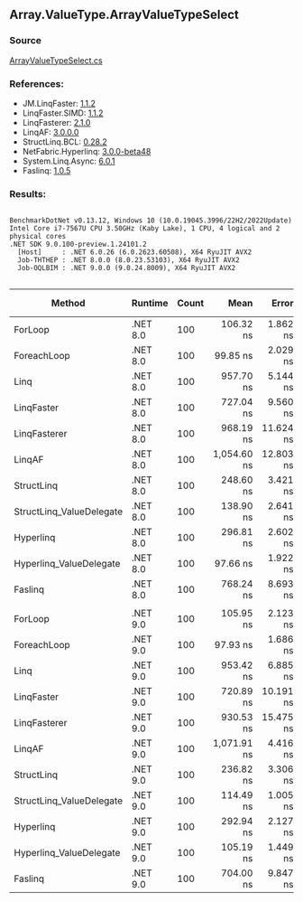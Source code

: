 ﻿## Array.ValueType.ArrayValueTypeSelect

### Source
[ArrayValueTypeSelect.cs](../LinqBenchmarks/Array/ValueType/ArrayValueTypeSelect.cs)

### References:
- JM.LinqFaster: [1.1.2](https://www.nuget.org/packages/JM.LinqFaster/1.1.2)
- LinqFaster.SIMD: [1.1.2](https://www.nuget.org/packages/LinqFaster.SIMD/1.0.3)
- LinqFasterer: [2.1.0](https://www.nuget.org/packages/LinqFasterer/2.1.0)
- LinqAF: [3.0.0.0](https://www.nuget.org/packages/LinqAF/3.0.0.0)
- StructLinq.BCL: [0.28.2](https://www.nuget.org/packages/StructLinq/0.28.2)
- NetFabric.Hyperlinq: [3.0.0-beta48](https://www.nuget.org/packages/NetFabric.Hyperlinq/3.0.0-beta48)
- System.Linq.Async: [6.0.1](https://www.nuget.org/packages/System.Linq.Async/6.0.1)
- Faslinq: [1.0.5](https://www.nuget.org/packages/Faslinq/1.0.5)

### Results:
```

BenchmarkDotNet v0.13.12, Windows 10 (10.0.19045.3996/22H2/2022Update)
Intel Core i7-7567U CPU 3.50GHz (Kaby Lake), 1 CPU, 4 logical and 2 physical cores
.NET SDK 9.0.100-preview.1.24101.2
  [Host]     : .NET 6.0.26 (6.0.2623.60508), X64 RyuJIT AVX2
  Job-THTHEP : .NET 8.0.0 (8.0.23.53103), X64 RyuJIT AVX2
  Job-OQLBIM : .NET 9.0.0 (9.0.24.8009), X64 RyuJIT AVX2


```
| Method                   | Runtime  | Count | Mean        | Error     | StdDev    | Ratio         | RatioSD | Gen0   | Allocated | Alloc Ratio |
|------------------------- |--------- |------ |------------:|----------:|----------:|--------------:|--------:|-------:|----------:|------------:|
| ForLoop                  | .NET 8.0 | 100   |   106.32 ns |  1.862 ns |  2.843 ns |      baseline |         |      - |         - |          NA |
| ForeachLoop              | .NET 8.0 | 100   |    99.85 ns |  2.029 ns |  3.036 ns |  1.07x faster |   0.03x |      - |         - |          NA |
| Linq                     | .NET 8.0 | 100   |   957.70 ns |  5.144 ns |  4.016 ns |  8.97x slower |   0.26x | 0.0496 |     104 B |          NA |
| LinqFaster               | .NET 8.0 | 100   |   727.04 ns |  9.560 ns |  7.464 ns |  6.81x slower |   0.18x | 3.0670 |    6424 B |          NA |
| LinqFasterer             | .NET 8.0 | 100   |   968.19 ns | 11.624 ns |  9.075 ns |  9.06x slower |   0.31x | 3.0861 |    6456 B |          NA |
| LinqAF                   | .NET 8.0 | 100   | 1,054.60 ns | 12.803 ns | 10.691 ns |  9.88x slower |   0.32x |      - |         - |          NA |
| StructLinq               | .NET 8.0 | 100   |   248.60 ns |  3.421 ns |  2.671 ns |  2.33x slower |   0.08x | 0.0153 |      32 B |          NA |
| StructLinq_ValueDelegate | .NET 8.0 | 100   |   138.90 ns |  2.641 ns |  3.871 ns |  1.31x slower |   0.06x |      - |         - |          NA |
| Hyperlinq                | .NET 8.0 | 100   |   296.81 ns |  2.602 ns |  2.173 ns |  2.78x slower |   0.09x |      - |         - |          NA |
| Hyperlinq_ValueDelegate  | .NET 8.0 | 100   |    97.66 ns |  1.922 ns |  2.288 ns |  1.10x faster |   0.05x |      - |         - |          NA |
| Faslinq                  | .NET 8.0 | 100   |   768.24 ns |  8.693 ns | 10.676 ns |  7.19x slower |   0.25x | 3.0670 |    6424 B |          NA |
|                          |          |       |             |           |           |               |         |        |           |             |
| ForLoop                  | .NET 9.0 | 100   |   105.95 ns |  2.123 ns |  1.986 ns |      baseline |         |      - |         - |          NA |
| ForeachLoop              | .NET 9.0 | 100   |    97.93 ns |  1.686 ns |  2.008 ns |  1.08x faster |   0.03x |      - |         - |          NA |
| Linq                     | .NET 9.0 | 100   |   953.42 ns |  6.885 ns |  5.749 ns |  8.98x slower |   0.18x | 0.0496 |     104 B |          NA |
| LinqFaster               | .NET 9.0 | 100   |   720.89 ns | 10.191 ns |  7.956 ns |  6.78x slower |   0.15x | 3.0670 |    6424 B |          NA |
| LinqFasterer             | .NET 9.0 | 100   |   930.53 ns | 15.475 ns | 14.475 ns |  8.79x slower |   0.22x | 3.0861 |    6456 B |          NA |
| LinqAF                   | .NET 9.0 | 100   | 1,071.91 ns |  4.416 ns |  3.915 ns | 10.11x slower |   0.21x |      - |         - |          NA |
| StructLinq               | .NET 9.0 | 100   |   236.82 ns |  3.306 ns |  3.092 ns |  2.24x slower |   0.04x | 0.0153 |      32 B |          NA |
| StructLinq_ValueDelegate | .NET 9.0 | 100   |   114.49 ns |  1.005 ns |  0.891 ns |  1.08x slower |   0.02x |      - |         - |          NA |
| Hyperlinq                | .NET 9.0 | 100   |   292.94 ns |  2.127 ns |  1.661 ns |  2.75x slower |   0.05x |      - |         - |          NA |
| Hyperlinq_ValueDelegate  | .NET 9.0 | 100   |   105.19 ns |  1.449 ns |  1.488 ns |  1.01x faster |   0.03x |      - |         - |          NA |
| Faslinq                  | .NET 9.0 | 100   |   704.00 ns |  9.847 ns |  7.688 ns |  6.62x slower |   0.14x | 3.0670 |    6424 B |          NA |
